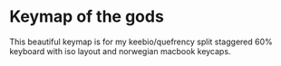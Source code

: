 # Keymap of the gods

This beautiful keymap is for my keebio/quefrency split staggered 60% keyboard with iso layout and norwegian macbook keycaps.

